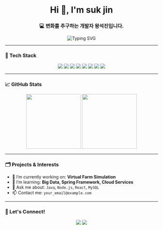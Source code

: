 <h1 align="center">Hi 👋, I'm suk jin</h1>
<h3 align="center">💻 변화를 추구하는 개발자 왕석진입니다.</h3>

<p align="center">
  <img src="https://readme-typing-svg.herokuapp.com?font=Fira+Code&size=22&pause=1000&center=true&vCenter=true&width=435&lines=Welcome+to+my+GitHub!;I+love+coding+and+learning+💡" alt="Typing SVG" />
</p>

---

### 🧰 Tech Stack
<p align="center">
  <!-- Languages -->
  <img src="https://img.shields.io/badge/Java-007396?style=flat&logo=java&logoColor=white"/>
  <img src="https://img.shields.io/badge/JavaScript-F7DF1E?style=flat&logo=javascript&logoColor=black"/>
  <img src="https://img.shields.io/badge/Python-3776AB?style=flat&logo=python&logoColor=white"/>
  
  <!-- Backend -->
  <img src="https://img.shields.io/badge/Node.js-339933?style=flat&logo=node.js&logoColor=white"/>
  <img src="https://img.shields.io/badge/Spring-6DB33F?style=flat&logo=spring&logoColor=white"/>
  <img src="https://img.shields.io/badge/Apache Tomcat-F8DC75?style=flat&logo=apachetomcat&logoColor=black"/>

  <!-- Frontend -->
  <img src="https://img.shields.io/badge/React-61DAFB?style=flat&logo=react&logoColor=black"/>

  <!-- Database -->
  <img src="https://img.shields.io/badge/MySQL-4479A1?style=flat&logo=mysql&logoColor=white"/>
</p>

---

### 📈 GitHub Stats
<p align="center">
  <img src="https://github-readme-stats.vercel.app/api?username=sukjin-github&show_icons=true&theme=tokyonight" height="180px"/>
  <img src="https://github-readme-stats.vercel.app/api/top-langs/?username=sukjin-github&layout=compact&theme=tokyonight" height="180px"/>
</p>

---

### 🗂️ Projects & Interests
- 🔭 I’m currently working on: **Virtual Farm Simulation**
- 🌱 I’m learning: **Big Data, Spring Framework, Cloud Services**
- 💬 Ask me about: `Java`, `Node.js`, `React`, `MySQL`
- 📫 Contact me: `your_email@example.com`

---

### 📍 Let's Connect!
<p align="center">
  <a href="https://linkedin.com/in/yourprofile" target="_blank"><img src="https://img.shields.io/badge/LinkedIn-0A66C2?style=flat&logo=linkedin&logoColor=white"/></a>
  <a href="https://your-portfolio.com" target="_blank"><img src="https://img.shields.io/badge/Portfolio-000000?style=flat&logo=github&logoColor=white"/></a>
</p>
